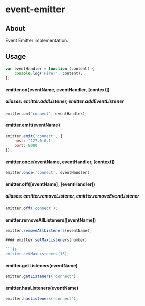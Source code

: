 event-emitter
===========

About
-----

Event Emitter implementation.

Usage
-----

```js
var eventHandler = function (content) {
    console.log('Fire!', content);
};
```

#### emitter.on(eventName, eventHandler, [context])
##### aliases: emitter.addListener, emitter.addEventListener

```js
emitter.on('connect', eventHandler);
```

#### emitter.emit(eventName)

```js
emitter.emit('connect', {
    host: '127.0.0.1',
    port: 8080
});
```

#### emitter.once(eventName, eventHandler, [context])

```js
emitter.once('connect', eventHandler);
```

#### emitter.off([eventName], [eventHandler])
##### aliases: emitter.removeListener, emitter.removeEventListener

```js
emitter.off('connect');
```

#### emitter.removeAllListeners([eventName])

```js
emitter.removeAllListeners(eventName);

#### emitter.setMaxListeners(number)

```js
emitter.setMaxListeners(15);
```

#### emitter.getListeners(eventName)

```js
emitter.getListeners('connect');
```

#### emitter.hasListeners(eventName)

```js
emitter.hasListeners('connect');
```
